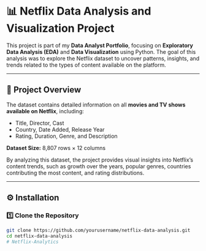 # 📊 Netflix Data Analysis and Visualization Project

This project is part of my **Data Analyst Portfolio**, focusing on **Exploratory Data Analysis (EDA)** and **Data Visualization** using Python. The goal of this analysis was to explore the Netflix dataset to uncover patterns, insights, and trends related to the types of content available on the platform.

---

## 🧾 Project Overview

The dataset contains detailed information on all **movies and TV shows available on Netflix**, including:

- Title, Director, Cast  
- Country, Date Added, Release Year  
- Rating, Duration, Genre, and Description  

**Dataset Size:** 8,807 rows × 12 columns

By analyzing this dataset, the project provides visual insights into Netflix’s content trends, such as growth over the years, popular genres, countries contributing the most content, and rating distributions.

---

## ⚙️ Installation

### 1️⃣ Clone the Repository
```bash
git clone https://github.com/yourusername/netflix-data-analysis.git
cd netflix-data-analysis
# Netflix-Analytics

